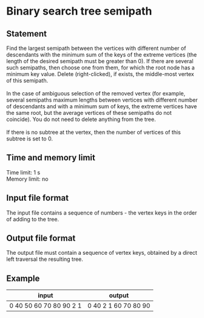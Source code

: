 # Binary search tree semipath
## Statement
Find the largest semipath between the vertices with different number of descendants with the minimum sum of the keys of the extreme vertices (the length of the desired semipath must be greater than 0). If there are several such semipaths, then choose one from them, for which the root node has a minimum key value. Delete (right-clicked), if exists, the middle-most vertex of this semipath.
<br><br>
In the case of ambiguous selection of the removed vertex (for example, several semipaths maximum lengths between vertices with different number of descendants and with a minimum sum of keys, the extreme vertices have the same root, but the average vertices of these semipaths do not coincide). You do not need to delete anything from the tree.
<br><br>
If there is no subtree at the vertex, then the number of vertices of this subtree is set to 0.
## Time and memory limit
Time limit: 1 s<br>
Memory limit: no
## Input file format
The input file contains a sequence of numbers - the vertex keys in the order of adding to the tree.
## Output file format
The output file must contain a sequence of vertex keys, obtained by a direct left traversal the resulting tree.
## Example
| input         |   output      |
| ------------- | ------------- |
| 0 40 50 60 70 80 90 2 1  |  0 40 2 1 60 70 80 90 |
